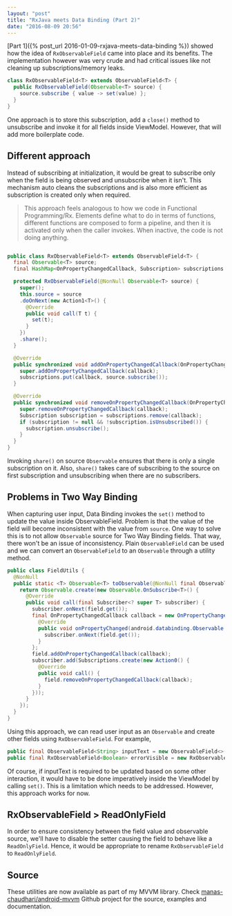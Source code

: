 ```yaml
---
layout: "post"
title: "RxJava meets Data Binding (Part 2)"
date: "2016-08-09 20:56"
---
```


[Part 1]({% post_url 2016-01-09-rxjava-meets-data-binding %}) showed how the idea of `RxObservableField` came into place and its benefits. The implementation however was very crude and had critical issues like not cleaning up subscriptions/memory leaks.

```java
class RxObservableField<T> extends ObservableField<T> {
  public RxObservableField(Observable<T> source) {
    source.subscribe { value -> set(value) };
  }
}
```

One approach is to store this subscription, add a `close()` method to unsubscribe and invoke it for all fields inside ViewModel. However, that will add more boilerplate code.

## Different approach

Instead of subscribing at initialization, it would be great to subscribe only when the field is being observed and unsubscribe when it isn't. This mechanism auto cleans the subscriptions and is also more efficient as subscription is created only when required.

> This approach feels analogous to how we code in Functional Programming/Rx. Elements define what to do in terms of functions, different functions are composed to form a pipeline, and then it is activated only when the caller invokes. When inactive, the code is not doing anything.

```java

public class RxObservableField<T> extends ObservableField<T> {
  final Observable<T> source;
  final HashMap<OnPropertyChangedCallback, Subscription> subscriptions = new HashMap<>();

  protected RxObservableField(@NonNull Observable<T> source) {
    super();
    this.source = source
    .doOnNext(new Action1<T>() {
      @Override
      public void call(T t) {
        set(t);
      }
    })
    .share();
  }

  @Override
  public synchronized void addOnPropertyChangedCallback(OnPropertyChangedCallback callback) {
    super.addOnPropertyChangedCallback(callback);
    subscriptions.put(callback, source.subscribe());
  }

  @Override
  public synchronized void removeOnPropertyChangedCallback(OnPropertyChangedCallback callback) {
    super.removeOnPropertyChangedCallback(callback);
    Subscription subscription = subscriptions.remove(callback);
    if (subscription != null && !subscription.isUnsubscribed()) {
      subscription.unsubscribe();
    }
  }
}
```

Invoking `share()` on source `Observable` ensures that there is only a single subscription on it. Also, `share()` takes care of subscribing to the source on first subscription and unsubscribing when there are no subscribers.


## Problems in Two Way Binding

When capturing user input, Data Binding invokes the `set()` method to update the value inside ObservableField. Problem is that the value of the field will become inconsistent with the value from `source`. One way to solve this is to not allow `Observable` source for Two Way Binding fields. That way, there won't be an issue of inconsistency. Plain `ObservableField` can be used and we can convert an `ObservableField` to an `Observable` through a utility method.

```java
public class FieldUtils {
  @NonNull
  public static <T> Observable<T> toObservable(@NonNull final ObservableField<T> field) {
    return Observable.create(new Observable.OnSubscribe<T>() {
      @Override
      public void call(final Subscriber<? super T> subscriber) {
        subscriber.onNext(field.get());
        final OnPropertyChangedCallback callback = new OnPropertyChangedCallback() {
          @Override
          public void onPropertyChanged(android.databinding.Observable observable, int i) {
            subscriber.onNext(field.get());
          }
        };
        field.addOnPropertyChangedCallback(callback);
        subscriber.add(Subscriptions.create(new Action0() {
          @Override
          public void call() {
            field.removeOnPropertyChangedCallback(callback);
          }
        }));
      }
    });
  }
}

```

Using this approach, we can read user input as an `Observable` and create other fields using `RxObservableField`. For example,

```java
public final ObservableField<String> inputText = new ObservableField<>("");
public final RxObservableField<Boolean> errorVisible = new RxObservableField<>(toObservable(inputText).map(text -> text.isEmpty()))

```

Of course, if inputText is required to be updated based on some other interaction, it would have to be done imperatively inside the ViewModel by calling `set()`. This is a limitation which needs to be addressed. However, this approach works for now.


## RxObservableField > ReadOnlyField

In order to ensure consistency between the field value and observable source, we'll have to disable the setter causing the field to behave like a `ReadOnlyField`. Hence, it would be appropriate to rename `RxObservableField` to `ReadOnlyField`.



## Source

These utilities are now available as part of my MVVM library. Check [manas-chaudhari/android-mvvm](https://github.com/manas-chaudhari/android-mvvm) Github project for the source, examples and documentation.
